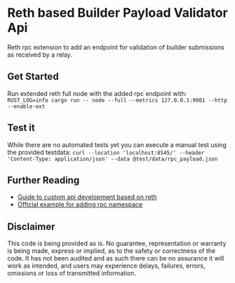 # Reth based Builder Payload Validator Api
Reth rpc extension to add an endpoint for validation of builder submissions as received by a relay.

## Get Started
Run extended reth full node with the added rpc endpoint with:
`RUST_LOG=info cargo run -- node --full --metrics 127.0.0.1:9001 --http --enable-ext`

## Test it
While there are no automated tests yet you can execute a manual test using the provided testdata:
`curl --location 'localhost:8545/' --header 'Content-Type: application/json' --data @test/data/rpc_payload.json`

## Further Reading
- [Guide to custom api development based on reth](https://www.libevm.com/2023/09/01/reth-custom-api/)
- [Official example for adding rpc namespace](https://github.com/paradigmxyz/reth/blob/main/examples/additional-rpc-namespace-in-cli/src/main.rs)

## Disclaimer
This code is being provided as is. No guarantee, representation or warranty is being made, express or implied, as to the safety or correctness of the code. It has not been audited and as such there can be no assurance it will work as intended, and users may experience delays, failures, errors, omissions or loss of transmitted information.





